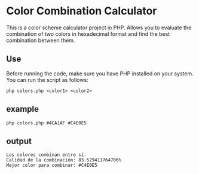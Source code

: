 # Color Combination Calculator

This is a color scheme calculator project in PHP. Allows you to evaluate the combination of two colors in hexadecimal format and find the best combination between them.

## Use

Before running the code, make sure you have PHP installed on your system. You can run the script as follows:

```shell
php colors.php <color1> <color2>
```
## example
```
php colors.php #4CA1AF #C4E0E5
```
## output
```
Los colores combinan entre sí.
Calidad de la combinación: 83.529411764706%
Mejor color para combinar: #C4E0E5
```
